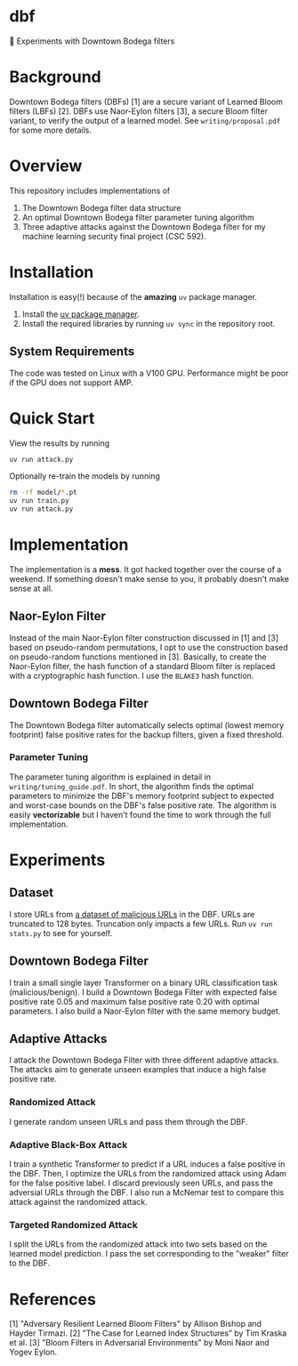 # dbf
🔬 Experiments with Downtown Bodega filters

# Background

Downtown Bodega filters (DBFs) [1] are a secure variant of Learned Bloom filters (LBFs) [2]. DBFs use Naor-Eylon filters [3], a secure Bloom filter variant, to verify the output of a learned model. See `writing/proposal.pdf` for some more details.

# Overview

This repository includes implementations of
1. The Downtown Bodega filter data structure
2. An optimal Downtown Bodega filter parameter tuning algorithm
3. Three adaptive attacks against the Downtown Bodega filter
for my machine learning security final project (CSC 592).

# Installation

Installation is easy(!) because of the **amazing** `uv` package manager.

1. Install the [uv package manager](https://github.com/astral-sh/uv).
2. Install the required libraries by running `uv sync` in the repository root.

## System Requirements

The code was tested on Linux with a V100 GPU. Performance might be poor if the GPU does not support AMP.

# Quick Start

View the results by running 
```sh
uv run attack.py
```

Optionally re-train the models by running
```sh
rm -rf model/*.pt
uv run train.py
uv run attack.py
```

# Implementation

The implementation is a __mess__. It got hacked together over the course of a weekend. If something doesn't make sense to you, it probably doesn't make sense at all. 

## Naor-Eylon Filter

Instead of the main Naor-Eylon filter construction discussed in [1] and [3] based on pseudo-random permutations, I opt to use the construction based on pseudo-random functions mentioned in [3]. Basically, to create the Naor-Eylon filter, the hash function of a standard Bloom filter is replaced with a cryptographic hash function. I use the `BLAKE3` hash function.

## Downtown Bodega Filter

The Downtown Bodega filter automatically selects optimal (lowest memory footprint) false positive rates for the backup filters, given a fixed threshold.

### Parameter Tuning

The parameter tuning algorithm is explained in detail in `writing/tuning_guide.pdf`. In short, the algorithm finds the optimal parameters to minimize the DBF's memory footprint subject to expected and worst-case bounds on the DBF's false positive rate. The algorithm is easily __vectorizable__ but I haven't found the time to work through the full implementation.

# Experiments

## Dataset

I store URLs from [a dataset of malicious URLs](https://www.kaggle.com/datasets/sid321axn/malicious-urls-dataset) in the DBF. URLs are truncated to 128 bytes. Truncation only impacts a few URLs. Run `uv run stats.py` to see for yourself.

## Downtown Bodega Filter

I train a small single layer Transformer on a binary URL classification task (malicious/benign). I build a Downtown Bodega Filter with expected false positive rate 0.05 and maximum false positive rate 0.20 with optimal parameters. I also build a Naor-Eylon filter with the same memory budget.

## Adaptive Attacks

I attack the Downtown Bodega Filter with three different adaptive attacks. The attacks aim to generate unseen examples that induce a high false positive rate.

### Randomized Attack

I generate random unseen URLs and pass them through the DBF. 

### Adaptive Black-Box Attack

I train a synthetic Transformer to predict if a URL induces a false positive in the DBF. Then, I optimize the URLs from the randomized attack using Adam for the false positive label. I discard previously seen URLs, and pass the adversial URLs through the DBF. I also run a McNemar test to compare this attack against the randomized attack. 

### Targeted Randomized Attack

I split the URLs from the randomized attack into two sets based on the learned model prediction. I pass the set corresponding to the "weaker" filter to the DBF.

# References

[1] "Adversary Resilient Learned Bloom Filters" by Allison Bishop and Hayder Tirmazi.
[2] "The Case for Learned Index Structures” by Tim Kraska et al.
[3] "Bloom Filters in Adversarial Environments" by Moni Naor and Yogev Eylon.
